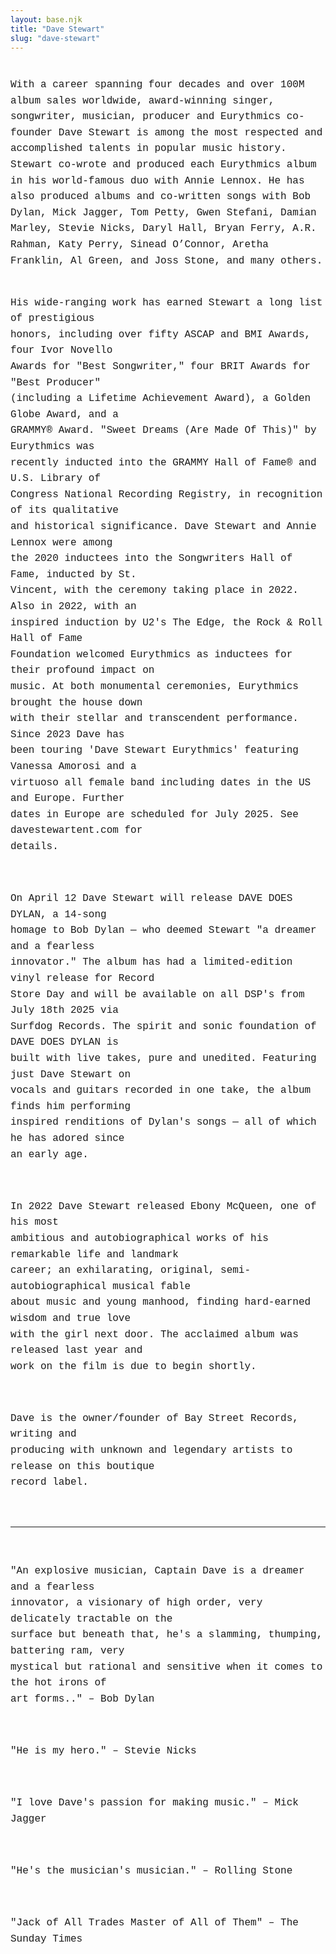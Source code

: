 ```yaml
---
layout: base.njk
title: "Dave Stewart"
slug: "dave-stewart"
---
```


<style>
#daveBio{font-family:"Courier New",monospace;white-space:pre-wrap;font-size:1rem;line-height:1.6;}
</style>

<div id="daveBio">
With a career spanning four decades and over 100M album sales worldwide, award-winning singer, songwriter, musician, producer and Eurythmics co-founder Dave Stewart is among the most respected and accomplished talents in popular music history. Stewart co-wrote and produced each Eurythmics album in his world-famous duo with Annie Lennox. He has also produced albums and co-written songs with Bob Dylan, Mick Jagger, Tom Petty, Gwen Stefani, Damian Marley, Stevie Nicks, Daryl Hall, Bryan Ferry, A.R. Rahman, Katy Perry, Sinead O’Connor, Aretha Franklin, Al Green, and Joss Stone, and many others.

His wide-ranging work has earned Stewart a long list of prestigious honors, including over fifty ASCAP and BMI Awards, four Ivor Novello Awards for "Best Songwriter," four BRIT Awards for "Best Producer" (including a Lifetime Achievement Award), a Golden Globe Award, and a GRAMMY® Award. "Sweet Dreams (Are Made Of This)" by Eurythmics was recently inducted into the GRAMMY Hall of Fame® and U.S. Library of Congress National Recording Registry, in recognition of its qualitative and historical significance. Dave Stewart and Annie Lennox were among the 2020 inductees into the Songwriters Hall of Fame, inducted by St. Vincent, with the ceremony taking place in 2022. Also in 2022, with an inspired induction by U2's The Edge, the Rock & Roll Hall of Fame Foundation welcomed Eurythmics as inductees for their profound impact on music. At both monumental ceremonies, Eurythmics brought the house down with their stellar and transcendent performance. Since 2023 Dave has been touring 'Dave Stewart Eurythmics' featuring Vanessa Amorosi and a virtuoso all female band including dates in the US and Europe. Further dates in Europe are scheduled for July 2025. See davestewartent.com for details.

On April 12 Dave Stewart will release DAVE DOES DYLAN, a 14-song homage to Bob Dylan — who deemed Stewart "a dreamer and a fearless innovator." The album has had a limited-edition vinyl release for Record Store Day and will be available on all DSP's from July 18th 2025 via Surfdog Records. The spirit and sonic foundation of DAVE DOES DYLAN is built with live takes, pure and unedited. Featuring just Dave Stewart on vocals and guitars recorded in one take, the album finds him performing inspired renditions of Dylan's songs — all of which he has adored since an early age.

In 2022 Dave Stewart released Ebony McQueen, one of his most ambitious and autobiographical works of his remarkable life and landmark career; an exhilarating, original, semi-autobiographical musical fable about music and young manhood, finding hard-earned wisdom and true love with the girl next door. The acclaimed album was released last year and work on the film is due to begin shortly.

Dave is the owner/founder of Bay Street Records, writing and producing with unknown and legendary artists to release on this boutique record label.

***

"An explosive musician, Captain Dave is a dreamer and a fearless innovator, a visionary of high order, very delicately tractable on the surface but beneath that, he's a slamming, thumping, battering ram, very mystical but rational and sensitive when it comes to the hot irons of art forms.." – Bob Dylan

"He is my hero." – Stevie Nicks

"I love Dave's passion for making music." – Mick Jagger

"He's the musician's musician." – Rolling Stone

"Jack of All Trades Master of All of Them" – The Sunday Times
</div> 